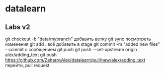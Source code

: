 # datalearn

## Labs v2


git checkout -b "data/mybranch" добавить ветку
git sync посмотреть изменения
git add . всё добавить в stage
git commit -m "added new files" - commit с сообщением
git push
git push --set-upstream origin alex/adding_text
git push
https://github.com/ZaharovAlex/datalearn/pull/new/alex/adding_text перейти, pull request